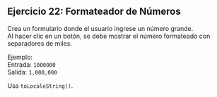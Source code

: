 ## Ejercicio 22: Formateador de Números

Crea un formulario donde el usuario ingrese un número grande.  
Al hacer clic en un botón, se debe mostrar el número formateado con separadores de miles.

Ejemplo:  
Entrada: `1000000`  
Salida: `1,000,000`

Usa `toLocaleString()`.
